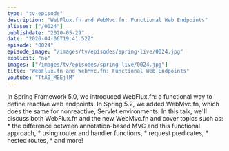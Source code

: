 ```yaml
---
type: "tv-episode"
description: "WebFlux.fn and WebMvc.fn: Functional Web Endpoints"
aliases: ["/0024"]
publishdate: "2020-05-29"
date: "2020-04-06T19:41:52Z"
episode: "0024"
episode_image: "/images/tv/episodes/spring-live/0024.jpg"
explicit: "no"
images: ["/images/tv/episodes/spring-live/0024.jpg"]
title: "WebFlux.fn and WebMvc.fn: Functional Web Endpoints"
youtube: "TtA0_MEEjlM"
---
```


In Spring Framework 5.0, we introduced WebFlux.fn: a functional way to define reactive web endpoints. In Spring 5.2, we added WebMvc.fn, which does the same for nonreactive, Servlet environments. In this talk, we'll discuss both WebFlux.fn and the new WebMvc.fn and cover topics such as: * the difference between annotation-based MVC and this functional approach, * using router and handler functions, * request predicates, * nested routes, * and more!

